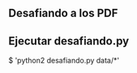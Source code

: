 Desafiando a los PDF
--------------------

## Ejecutar desafiando.py

$ 'python2 desafiando.py data/*'
